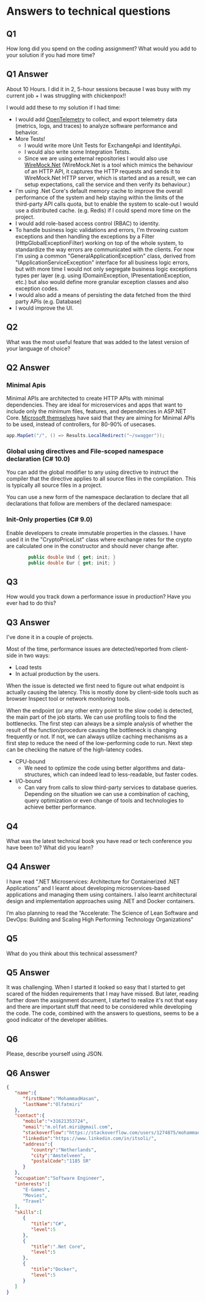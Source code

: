 # Answers to technical questions

## Q1

How long did you spend on the coding assignment? What would you add to your solution if you had more time?

## Q1 Answer

About 10 Hours. I did it in 2, 5-hour sessions because I was busy with my current job + I was struggling with chickenpox!!

I would  add these to my solution if I had time:

* I would add [OpenTelemetry](https://opentelemetry.io/) to collect, and export telemetry data (metrics, logs, and traces) to analyze software performance and behavior.
* More Tests!
  * I would write more Unit Tests for ExchangeApi and IdentityApi.
  * I would also write some Integration Tetsts.
  * Since we are using external repositories I would also use [WireMock.Net](https://github.com/WireMock-Net/WireMock.Net) (WireMock.Net is a tool which mimics the behaviour of an HTTP API, it captures the HTTP requests and sends it to WireMock.Net HTTP server, which is started and as a result, we can setup expectations, call the service and then verify its behaviour.)
* I'm using .Net Core's default memory cache to improve the overall performance of the system and help staying within the limits of the third-party API calls quota, but to enable the system to scale-out I would use a distributed cache. (e.g. Redis) if I could spend more time on the project.
* I would add role-based access control (RBAC) to identity.
* To handle business logic validations and errors, I'm throwing custom exceptions and then handling the exceptions by a Filter (HttpGlobalExceptionFilter) working on top of the whole system, to standardize the way errors are communicated with the clients. For now I'm using a common "GeneralApplicationException" class, derived from "IApplicationServiceException" interface for all business logic errors, but with more time I would not only segregate business logic exceptions types per layer (e.g. using IDomainException, IPresentationException, etc.) but also would define more granular exception classes and also exception codes.
* I would also add a means of persisting the data fetched from the third party APIs (e.g. Database)
* I would improve the UI.

## Q2

What was the most useful feature that was added to the latest version of your language of choice?

## Q2 Answer

### Minimal Apis

Minimal APIs are architected to create HTTP APIs with minimal dependencies. They are ideal for microservices and apps that want to include only the minimum files, features, and dependencies in ASP.NET Core.
[Microsoft themselves](https://github.com/DamianEdwards/MinimalApiPlayground/issues/15) have said that they are aiming for Minimal APIs to be used, instead of controllers, for 80-90% of usecases.

```C#
app.MapGet("/", () => Results.LocalRedirect("~/swagger"));
```

### Global using directives and File-scoped namespace declaration (C# 10.0)

You can add the global modifier to any using directive to instruct the compiler that the directive applies to all source files in the compilation. This is typically all source files in a project.

You can use a new form of the namespace declaration to declare that all declarations that follow are members of the declared namespace:

### Init-Only properties (C# 9.0)

Enable developers to create immutable properties in the classes.
I have used it in the "CryptoPriceList" class where exchange rates for the crypto are calculated one in the constructor and should never change after.

```C#
        public double Usd { get; init; }
        public double Eur { get; init; }
```

## Q3

How would you track down a performance issue in production? Have you ever had to do this?

## Q3 Answer

I've done it in a couple of projects.

Most of the time, performance issues are detected/reported from client-side in two ways:

* Load tests
* In actual production by the users.

When the issue is detected we first need to figure out what endpoint is actually causing the latency. This is mostly done by client-side tools such as browser Inspect tool or network monitoring tools.

When the endpoint (or any other entry point to the slow code) is detected, the main part of the job starts. We can use profiling tools to find the bottlenecks.
The first step can always be a simple analysis of whether the result of the function/procedure causing the bottleneck is changing frequently or not. If not, we can always utilize caching mechanisms as a first step to reduce the need of the low-performing code to run.
Next step can be checking the nature of the high-latency codes.

* CPU-bound
  * We need to optimize the code using better algorithms and data-structures, which can indeed lead to less-readable, but faster codes.
* I/O-bound
  * Can vary from calls to slow third-party services to database queries. Depending on the situation we can use a combination of caching, query optimization or even change of tools and technologies to achieve better performance.

## Q4

What was the latest technical book you have read or tech conference you have been to? What did you learn?

## Q4 Answer

I have read “.NET Microservices: Architecture for Containerized .NET Applications” and I learnt about developing microservices-based applications and managing them using containers. I also learnt architectural design and implementation approaches using .NET and Docker containers.

I’m also planning to read the “Accelerate: The Science of Lean Software and DevOps: Building and Scaling High Performing Technology Organizations”

## Q5

What do you think about this technical assessment?

## Q5 Answer

It was challenging. When I started it looked so easy that I started to get scared of the hidden requirements that I may have missed. But later, reading further down the assignment document, I started to realize it's not that easy and there are important stuff that need to be considered while developing the code. The code, combined with the answers to questions, seems to be a good indicator of the developer abilities.

## Q6

Please, describe yourself using JSON.

## Q6 Answer

```Json
{
   "name":{
      "firstName":"MohammadHasan",
      "lastName":"Olfatmiri"
   },
   "contact":{
      "mobile":"+31621353724",
      "email":"m.olfat.miri@gmail.com",
      "stackoverflow":"https://stackoverflow.com/users/1274875/mohammad-olfatmiri",
      "linkedin":"https://www.linkedin.com/in/itsoli/",
      "address":{
         "country":"Netherlands",
         "city":"Amstelveen",
         "postalCode":"1185 SR"
      }
   },
   "occupation":"Software Engineer",
   "interests":[
      "E-Games",
      "Movies",
      "Travel"
   ],
   "skills":[
      {
         "title":"C#",
         "level":5
      },
      {
         "title":".Net Core",
         "level":5
      },
      {
         "title":"Docker",
         "level":5
      }
   ]
}
```
